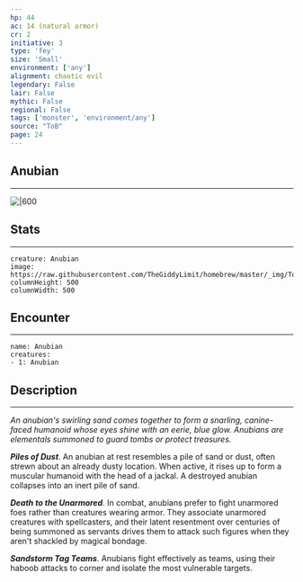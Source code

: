 ```yaml
---
hp: 44
ac: 14 (natural armor)
cr: 2
initiative: 3
type: 'fey'    
size: 'Small'
environment: ['any']
alignment: chaotic evil
legendary: False
lair: False
mythic: False
regional: False
tags: ['monster', 'environment/any']
source: "ToB"
page: 24
---
```


## Anubian
---

![|600](https://raw.githubusercontent.com/TheGiddyLimit/homebrew/master/_img/ToB/Anubian.webp)

## Stats
---

```statblock
creature: Anubian
image: https://raw.githubusercontent.com/TheGiddyLimit/homebrew/master/_img/ToB/token/Anubian.png
columnHeight: 500
columnWidth: 500
```

## Encounter
---

```encounter-table
name: Anubian
creatures:
- 1: Anubian
```

## Description
---
_An anubian's swirling sand comes together to form a snarling, canine-faced humanoid whose eyes shine with an eerie, blue glow. Anubians are elementals summoned to guard tombs or protect treasures._

**_Piles of Dust_**. An anubian at rest resembles a pile of sand or dust, often strewn about an already dusty location. When active, it rises up to form a muscular humanoid with the head of a jackal. A destroyed anubian collapses into an inert pile of sand.

**_Death to the Unarmored_**. In combat, anubians prefer to fight unarmored foes rather than creatures wearing armor. They associate unarmored creatures with spellcasters, and their latent resentment over centuries of being summoned as servants drives them to attack such figures when they aren't shackled by magical bondage.

**_Sandstorm Tag Teams_**. Anubians fight effectively as teams, using their haboob attacks to corner and isolate the most vulnerable targets.






